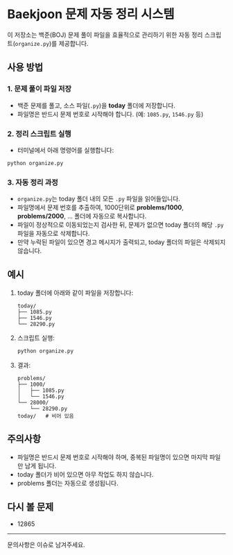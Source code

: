 # Baekjoon 문제 자동 정리 시스템

이 저장소는 백준(BOJ) 문제 풀이 파일을 효율적으로 관리하기 위한 자동 정리 스크립트(`organize.py`)를 제공합니다.

## 사용 방법

### 1. 문제 풀이 파일 저장
- 백준 문제를 풀고, 소스 파일(`.py`)을 **today** 폴더에 저장합니다.
- 파일명은 반드시 문제 번호로 시작해야 합니다. (예: `1085.py`, `1546.py` 등)

### 2. 정리 스크립트 실행
- 터미널에서 아래 명령어를 실행합니다:

```bash
python organize.py
```

### 3. 자동 정리 과정
- `organize.py`는 today 폴더 내의 모든 `.py` 파일을 읽어들입니다.
- 파일명에서 문제 번호를 추출하여, 1000단위로 **problems/1000**, **problems/2000**, ... 폴더에 자동으로 복사합니다.
- 파일이 정상적으로 이동되었는지 검사한 뒤, 문제가 없으면 today 폴더의 해당 `.py` 파일을 자동으로 삭제합니다.
- 만약 누락된 파일이 있으면 경고 메시지가 출력되고, today 폴더의 파일은 삭제되지 않습니다.

## 예시

1. today 폴더에 아래와 같이 파일을 저장합니다:
    ```
    today/
    ├── 1085.py
    ├── 1546.py
    └── 28290.py
    ```
2. 스크립트 실행:
    ```bash
    python organize.py
    ```
3. 결과:
    ```
    problems/
    ├── 1000/
    │   ├── 1085.py
    │   └── 1546.py
    └── 28000/
        └── 28290.py
    today/   # 비어 있음
    ```

## 주의사항
- 파일명은 반드시 문제 번호로 시작해야 하며, 중복된 파일명이 있으면 마지막 파일만 남게 됩니다.
- today 폴더가 비어 있으면 아무 작업도 하지 않습니다.
- problems 폴더는 자동으로 생성됩니다.

## 다시 볼 문제
- 12865

---

문의사항은 이슈로 남겨주세요. 